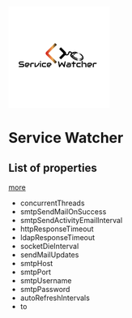 ![missing logo](https://raw.githubusercontent.com/gtrianta1965/ServiceWatcher/master/ServiceWatcher/src/main/resources/images/sw.png)

# Service Watcher
## List of properties 
[more](https://github.com/gtrianta1965/ServiceWatcher/wiki/Configuration)

* concurrentThreads
* smtpSendMailOnSuccess
* smtpSendActivityEmailInterval
* httpResponseTimeout
* ldapResponseTimeout
* socketDieInterval
* sendMailUpdates
* smtpHost
* smtpPort
* smtpUsername
* smtpPassword
* autoRefreshIntervals
* to
